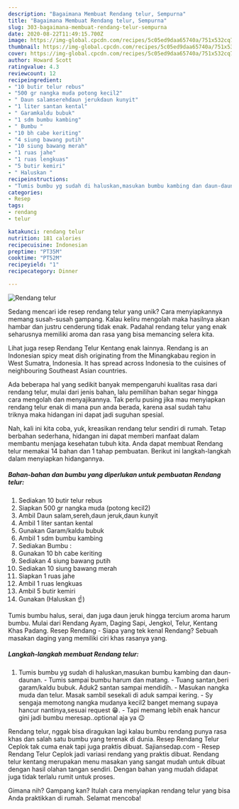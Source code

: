 ```yaml
---
description: "Bagaimana Membuat Rendang telur, Sempurna"
title: "Bagaimana Membuat Rendang telur, Sempurna"
slug: 303-bagaimana-membuat-rendang-telur-sempurna
date: 2020-08-22T11:49:15.700Z
image: https://img-global.cpcdn.com/recipes/5c05ed9daa65740a/751x532cq70/rendang-telur-foto-resep-utama.jpg
thumbnail: https://img-global.cpcdn.com/recipes/5c05ed9daa65740a/751x532cq70/rendang-telur-foto-resep-utama.jpg
cover: https://img-global.cpcdn.com/recipes/5c05ed9daa65740a/751x532cq70/rendang-telur-foto-resep-utama.jpg
author: Howard Scott
ratingvalue: 4.3
reviewcount: 12
recipeingredient:
- "10 butir telur rebus"
- "500 gr nangka muda potong kecil2"
- " Daun salamserehdaun jerukdaun kunyit"
- "1 liter santan kental"
- " Garamkaldu bubuk"
- "1 sdm bumbu kambing"
- " Bumbu "
- "10 bh cabe keriting"
- "4 siung bawang putih"
- "10 siung bawang merah"
- "1 ruas jahe"
- "1 ruas lengkuas"
- "5 butir kemiri"
- " Haluskan "
recipeinstructions:
- "Tumis bumbu yg sudah di haluskan,masukan bumbu kambing dan daun-daunan. Tumis sampai bumbu harum dan matang. Tuang santan,beri garam/kaldu bubuk. Aduk2 santan sampai mendidih. Masukan nangka muda dan telur. Masak sambil sesekali di aduk sampai kering. Sy sengaja memotong nangka mudanya kecil2 banget memang supaya hancur nantinya,sesuai request 😁. Tapi memang lebih enak hancur gini jadi bumbu meresap..optional aja ya 😉"
categories:
- Resep
tags:
- rendang
- telur

katakunci: rendang telur 
nutrition: 181 calories
recipecuisine: Indonesian
preptime: "PT35M"
cooktime: "PT52M"
recipeyield: "1"
recipecategory: Dinner

---
```



![Rendang telur](https://img-global.cpcdn.com/recipes/5c05ed9daa65740a/751x532cq70/rendang-telur-foto-resep-utama.jpg)

Sedang mencari ide resep rendang telur yang unik? Cara menyiapkannya memang susah-susah gampang. Kalau keliru mengolah maka hasilnya akan hambar dan justru cenderung tidak enak. Padahal rendang telur yang enak seharusnya memiliki aroma dan rasa yang bisa memancing selera kita.

Lihat juga resep Rendang Telur Kentang enak lainnya. Rendang is an Indonesian spicy meat dish originating from the Minangkabau region in West Sumatra, Indonesia. It has spread across Indonesia to the cuisines of neighbouring Southeast Asian countries.

Ada beberapa hal yang sedikit banyak mempengaruhi kualitas rasa dari rendang telur, mulai dari jenis bahan, lalu pemilihan bahan segar hingga cara mengolah dan menyajikannya. Tak perlu pusing jika mau menyiapkan rendang telur enak di mana pun anda berada, karena asal sudah tahu triknya maka hidangan ini dapat jadi suguhan spesial.


Nah, kali ini kita coba, yuk, kreasikan rendang telur sendiri di rumah. Tetap berbahan sederhana, hidangan ini dapat memberi manfaat dalam membantu menjaga kesehatan tubuh kita. Anda dapat membuat Rendang telur memakai 14 bahan dan 1 tahap pembuatan. Berikut ini langkah-langkah dalam menyiapkan hidangannya.

<!--inarticleads1-->

##### Bahan-bahan dan bumbu yang diperlukan untuk pembuatan Rendang telur:

1. Sediakan 10 butir telur rebus
1. Siapkan 500 gr nangka muda (potong kecil2)
1. Ambil  Daun salam,sereh,daun jeruk,daun kunyit
1. Ambil 1 liter santan kental
1. Gunakan  Garam/kaldu bubuk
1. Ambil 1 sdm bumbu kambing
1. Sediakan  Bumbu :
1. Gunakan 10 bh cabe keriting
1. Sediakan 4 siung bawang putih
1. Sediakan 10 siung bawang merah
1. Siapkan 1 ruas jahe
1. Ambil 1 ruas lengkuas
1. Ambil 5 butir kemiri
1. Gunakan  (Haluskan ☝)


Tumis bumbu halus, serai, dan juga daun jeruk hingga tercium aroma harum bumbu. Mulai dari Rendang Ayam, Daging Sapi, Jengkol, Telur, Kentang Khas Padang. Resep Rendang - Siapa yang tek kenal Rendang? Sebuah masakan daging yang memiliki ciri khas rasanya yang. 

<!--inarticleads2-->

##### Langkah-langkah membuat Rendang telur:

1. Tumis bumbu yg sudah di haluskan,masukan bumbu kambing dan daun-daunan. - Tumis sampai bumbu harum dan matang. - Tuang santan,beri garam/kaldu bubuk. Aduk2 santan sampai mendidih. - Masukan nangka muda dan telur. Masak sambil sesekali di aduk sampai kering. - Sy sengaja memotong nangka mudanya kecil2 banget memang supaya hancur nantinya,sesuai request 😁. - Tapi memang lebih enak hancur gini jadi bumbu meresap..optional aja ya 😉


Rendang telur, nggak bisa diragukan lagi kalau bumbu rendang punya rasa khas dan salah satu bumbu yang terenak di dunia. Resep Rendang Telur Ceplok tak cuma enak tapi juga praktis dibuat. Sajiansedap.com - Resep Rendang Telur Ceplok jadi variasi rendang yang praktis dibuat. Rendang telur kentang merupakan menu masakan yang sangat mudah untuk dibuat dengan hasil olahan tangan sendiri. Dengan bahan yang mudah didapat juga tidak terlalu rumit untuk proses. 

Gimana nih? Gampang kan? Itulah cara menyiapkan rendang telur yang bisa Anda praktikkan di rumah. Selamat mencoba!
